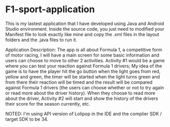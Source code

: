 # F1-sport-application

This is my lastest application that I have developed using Java and Android Studio environment. 
Inside the source code, you just need to modified your Manifest file to look exactly like mine and copy the .xml files in the layout folders and the .java files to run it.

Application Description:
The app is all about Formula 1, a competitive form of motor racing, I will have a main screen for some basic information and users can choose to move to other 2 activities. 
Activity #1 would be a game where you can test your reaction against Formula 1 drivers; My idea of the game is to have the player hit the go button when the light goes from red, yellow and green, the timer will be started when the light turns green and from there their reaction will be timed and 
the result will be compared against Formula 1 drivers (the users can choose whether or not to try again or read more about the driver history). 
When they choose to read more about the driver, Activity #2 will start and show the history of the drivers their score for the season currently, etc. 

NOTED: I'm using API version of Lolipop in the IDE and the complier SDK / target SDK to be 34.
